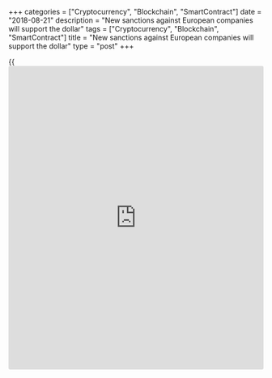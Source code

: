 +++
categories = ["Cryptocurrency", "Blockchain", "SmartContract"]
date = "2018-08-21"
description = "New sanctions against European companies will support the dollar"
tags = ["Cryptocurrency", "Blockchain", "SmartContract"]
title = "New sanctions against European companies will support the dollar"
type = "post"
+++

{{<iframe id="large-banner" src="https://www.bounty.group/#slide=26.0" width="100%" height="600" scrolling="no" style="border: 0px solid rgb(216, 221, 230); border-radius: 3px;">}}

| **Weekly Strategy - New sanctions against European companies will
support the dollar**  
---  
**News:**  
|  EURUSD (1.1438)  
Trend: Neutral  
Support/Resistance: 1.1300 - 1.1525  
This week we recommend focusing on Wednesday of FOMC Minutes, ECB
Monetary Policy Meeting Accounts on Thursday and Germany GDP on Friday.
But the focus is not so over the fundamentals events. The key events
that will move the Dollar is the new trade war Unites States against one
third of the world. Turkey is the last country with sanction and that
push Turkey to avoid Dollar trading. This is the last country release by
the Dollar but new countries will follow the tendency to avoid Dollar in
international trading.  
The Dollar nevertheless may continue with the gains because many new
European companies will face with sanction due to North Stream 2. This
will give a new fresh power for the dollar this week but as overall the
trading will remain into neutral direction.  
[World-Signals.com][1] trading strategy is to trade within the trading
range of 1.1300 and 1.1525 this week.  
---  
  
* * *

**Comments:**  
  
None  
  
  

   1. www.world-signals.com (www.world-signals.com)